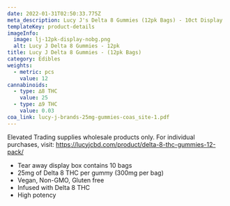 ```yaml
---
date: 2022-01-31T02:50:33.775Z
meta_description: Lucy J's Delta 8 Gummies (12pk Bags) - 10ct Display
templateKey: product-details
imageInfo:
  image: lj-12pk-display-nobg.png
  alt: Lucy J Delta 8 Gummies - 12pk
title: Lucy J Delta 8 Gummies - (12pk Bags)
category: Edibles
weights:
  - metric: pcs
    value: 12
cannabinoids:
  - type: ∆8 THC
    value: 25
  - type: ∆9 THC
    value: 0.03
coa_link: lucy-j-brands-25mg-gummies-coas_site-1.pdf
---
```

Elevated Trading supplies wholesale products only. For individual purchases, visit: https://lucyjcbd.com/product/delta-8-thc-gummies-12-pack/

* Tear away display box contains 10 bags
* 25mg of Delta 8 THC per gummy (300mg per bag)
* Vegan, Non-GMO, Gluten free
* Infused with Delta 8 THC
* High potency